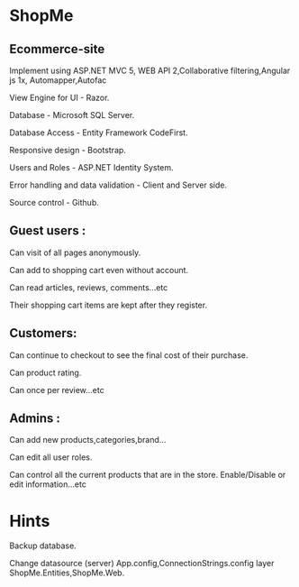 # ShopMe

## Ecommerce-site
Implement using ASP.NET MVC 5, WEB API 2,Collaborative filtering,Angular js 1x, Automapper,Autofac

View Engine for UI - Razor.

Database - Microsoft SQL Server.

Database Access - Entity Framework CodeFirst.

Responsive design - Bootstrap.

Users and Roles - ASP.NET Identity System.

Error handling and data validation - Client and Server side.

Source control - Github.

## Guest users :

Can visit  of all pages anonymously.

Can add to shopping cart even without account.

Can read articles, reviews, comments...etc

Their shopping cart items are kept after they register. 

## Customers:

Can continue to checkout to see the final cost of their purchase.

Can product rating. 

Can  once per review...etc


## Admins :

Can add new products,categories,brand...

Can edit all user roles.

Can control all the current products that are in the store. Enable/Disable or edit information...etc

# Hints

Backup database.

Change datasource (server) App.config,ConnectionStrings.config layer ShopMe.Entities,ShopMe.Web.